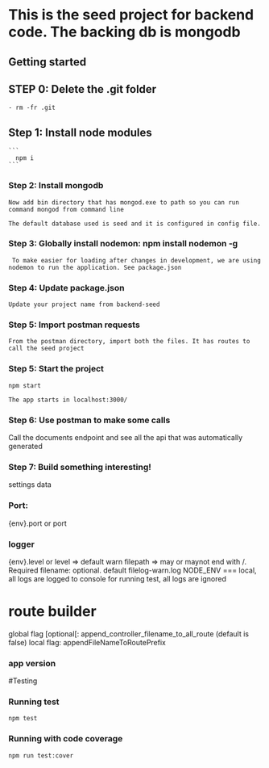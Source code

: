 # This is the seed project for backend code. The backing db is mongodb

## Getting started

## STEP 0: Delete the .git folder
    - rm -fr .git 

## Step 1: Install node modules
    
    ```
      npm i
    ```
    
### Step 2: Install mongodb
    Now add bin directory that has mongod.exe to path so you can run command mongod from command line
    
    The default database used is seed and it is configured in config file.
     
### Step 3: Globally install nodemon: npm install nodemon -g
     To make easier for loading after changes in development, we are using nodemon to run the application. See package.json

### Step 4: Update package.json
    Update your project name from backend-seed
    
### Step 5: Import postman requests
    From the postman directory, import both the files. It has routes to call the seed project 
    
### Step 5: Start the project
    npm start
    
    The app starts in localhost:3000/
    
### Step 6: Use postman to make some calls
   Call the documents endpoint and see all the api that was automatically generated
   
### Step 7: Build something interesting!  



  settings data  


### Port: 
{env}.port or port

### logger
{env}.level or level => default warn
filepath => may or maynot end with /. Required
filename: optional. default filelog-warn.log
NODE_ENV === local, all logs are logged to console
for running test, all logs are ignored

# route builder
global flag [optional[: append_controller_filename_to_all_route (default is false)
local flag: appendFileNameToRoutePrefix



### app version



#Testing

### Running test
    npm test

### Running with code coverage
    npm run test:cover